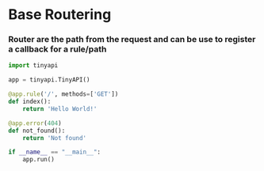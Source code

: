 # Base Routering

### Router are the path from the request and can be use to register a callback for a rule/path

```py
import tinyapi

app = tinyapi.TinyAPI()

@app.rule('/', methods=['GET'])
def index():
    return 'Hello World!'

@app.error(404)
def not_found():
    return 'Not found'

if __name__ == "__main__":
    app.run()
```